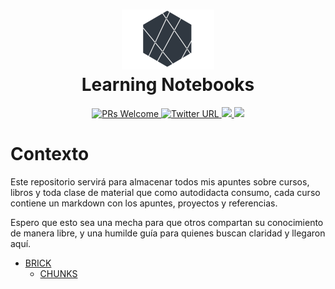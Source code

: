 <h1 align="center">
  <img src="images/logo.png">
  <br/>
  Learning Notebooks
  <br>
</h1>


<p align="center">
  <a href="http://makeapullrequest.com">
    <img src="https://img.shields.io/badge/PRs-welcome-brightgreen.svg?style=flat-square" alt="PRs Welcome">
    </a>
   <a href="https://twitter.com/Alejandrosin_" >
    <img alt="Twitter URL" src="https://img.shields.io/twitter/url?style=social&url=https%3A%2F%2Ftwitter.com%2FAlejandrosin_">
  </a>
  <a href="https://github.com/Alejandro-sin?tab=followers">
    <img src="https://img.shields.io/github/followers/Alejandro-sin?tab=followers?style=social">
  </a>
  <a href="https://methadata.wordpress.com/">
    <img src="https://img.shields.io/badge/Metha-Data-blue.svg?style=flat-square">
  </a>
</p>




# Contexto

Este repositorio servirá para almacenar todos mis apuntes sobre cursos, libros  y toda clase de material que como autodidacta consumo, cada curso contiene un markdown con los apuntes, proyectos y referencias.

Espero que esto sea una mecha para que otros compartan su conocimiento de manera libre, y una humilde guía para quienes buscan claridad y llegaron aquí.



* [BRICK](#brick-name)
  * [CHUNKS](#chunk-name)
